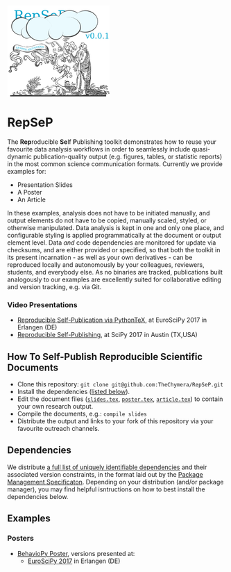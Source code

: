 ![RepSeP Logo](img/repsep.png?raw=true "RepSeP Logo")

# RepSeP

The **Rep**roducible **Se**lf **P**ublishing toolkit demonstrates how to reuse your favourite data analysis workflows in order to seamlessly include quasi-dynamic publication-quality output (e.g. figures, tables, or statistic reports) in the most common science communication formats. Currently we provide examples for:

* Presentation Slides
* A Poster
* An Article

In these examples, analysis does not have to be initiated manually, and output elements do not have to be copied, manually scaled, styled, or otherwise manipulated.
Data analysis is kept in one and only one place, and configurable styling is applied programmatically at the document or output element level.
Data *and* code dependencies are monitored for update via checksums, and are either provided or specified, so that both the toolkit in its present incarnation - as well as your own derivatives - can be reproduced locally and autonomously by your colleagues, reviewers, students, and everybody else. 
As no binaries are tracked, publications built analogously to our examples are excellently suited for collaborative editing and version tracking, e.g. via Git. 

### Video Presentations

* [Reproducible Self-Publication via PythonTeX](https://www.youtube.com/watch?v=bu9_338Q7rU), at EuroSciPy 2017 in Erlangen (DE)   
* [Reproducible Self-Publishing](https://www.youtube.com/watch?v=8AD4mtXJhpE), at SciPy 2017 in Austin (TX,USA)

## How To Self-Publish Reproducible Scientific Documents

* Clone this repository: `git clone git@github.com:TheChymera/RepSeP.git`
* Install the dependencies ([listed below](#dependencies)).
* Edit the document files ([`slides.tex`](slides.tex), [`poster.tex`](poster.tex), [`article.tex`](article.tex)) to contain your own research output.
* Compile the documents, e.g.: `compile slides`
* Distribute the output and links to your fork of this repository via your favourite outreach channels.

## Dependencies

We distribute [a full list of uniquely identifiable dependencies](.gentoo/app-text/repsep/repsep-99999.ebuild) and their associated version constraints, in the format laid out by the [Package Management Specificaton](https://dev.gentoo.org/~ulm/pms/head/pms.html#x1-190003.1.2).
Depending on your distribution (and/or package manager), you may find helpful isntructions on how to best install the dependencies below.

## Examples

### Posters

* [BehavioPy Poster](https://bitbucket.org/TheChymera/behaviopy_repsep/), versions presented at:
	* [EuroSciPy 2017](https://bitbucket.org/TheChymera/behaviopy_repsep/raw/7d626813659efa1345efbf07faafaa9a6bcf3876/poster.pdf) in Erlangen (DE)
